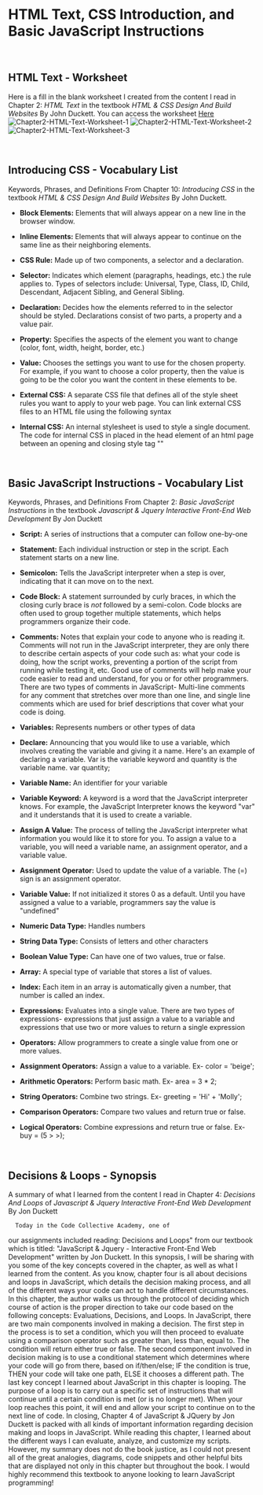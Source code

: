 # HTML Text, CSS Introduction, and Basic JavaScript Instructions
<br>

## HTML Text - Worksheet
Here is a fill in the blank worksheet I created from the content I read in Chapter 2: *HTML Text* in the textbook *HTML & CSS Design And Build Websites* By John Duckett. You can access the worksheet [Here](https://docs.google.com/document/d/1G8jiRYhfsWZKJDVyVo6xEhdZboIX6wdHBF6qEBFDk5g/edit?usp=sharing)
<br />
![Chapter2-HTML-Text-Worksheet-1](https://i.ibb.co/LnV7PbL/Chapter2-HTML-Text-Worksheet-1.png)
![Chapter2-HTML-Text-Worksheet-2](https://i.ibb.co/QCrvwfq/Chapter2-HTML-Text-Worksheet-2.png)
![Chapter2-HTML-Text-Worksheet-3](https://i.ibb.co/NsbDYTZ/Chapter2-HTML-Text-Worksheet-3.png)


<br />

## Introducing CSS - Vocabulary List

Keywords, Phrases, and Definitions From Chapter 10: *Introducing CSS* in the textbook *HTML & CSS Design And Build Websites* By John Duckett.<br>

* **Block Elements:** Elements that will always appear on a new line in the browser window.

* **Inline Elements:** Elements that will always appear to continue on the same line as their neighboring elements.

* **CSS Rule:** Made up of two components, a selector and a declaration.

* **Selector:** Indicates which element (paragraphs, headings, etc.) the rule applies to. Types of selectors include: Universal, Type, Class, ID, Child, Descendant, Adjacent Sibling, and General Sibling.

* **Declaration:** Decides how the elements referred to in the selector should be styled. Declarations consist of two parts, a property and a value pair. 

* **Property:** Specifies the aspects of the element you want to change (color, font, width, height, border, etc.)

* **Value:** Chooses the settings you want to use for the chosen property. For example, if you want to choose a color property, then the value is going to be the color you want the content in these elements to be. 

* **External CSS:** A separate CSS file that defines all of the style sheet rules you want to apply to your web page. You can link external CSS files to an HTML file using the following syntax


* **Internal CSS:** An internal stylesheet is used to style a single document. The code for internal CSS in placed in the head element of an html page between an opening and closing style tag "<style> </style>"
<br />

## Basic JavaScript Instructions - Vocabulary List
Keywords, Phrases, and Definitions From Chapter 2: *Basic JavaScript Instructions* in the textbook *Javascript & Jquery Interactive Front-End Web Development* By Jon Duckett <br />

* **Script:** A series of instructions that a computer can follow one-by-one

* **Statement:** Each individual instruction or step in the script. Each statement starts on a new line.

* **Semicolon:** Tells the JavaScript interpreter when a step is over, indicating that it can move on to the next.

* **Code Block:** A statement surrounded by curly braces, in which the closing curly brace is *not* followed by a semi-colon. Code blocks are often used to group together multiple statements, which helps programmers organize their code.

* **Comments:** Notes that explain your code to anyone who is reading it. Comments will not run in the JavaScript interpreter, they are only there to describe certain aspects of your code such as: what your code is doing, how the script works, preventing a portion of the script from running while testing it, etc. Good use of comments will help make your code easier to read and understand, for you or for other programmers. There are two types of comments in JavaScript- Multi-line comments for any comment that stretches over more than one line, and single line comments which are used for brief descriptions that cover what your code is doing.

* **Variables:** Represents numbers or other types of data

* **Declare:** Announcing that you would like to use a variable, which involves creating the variable and giving it a name. Here's an example of declaring a variable. Var is the variable keyword and quantity is the variable name.
 var quantity;  

* **Variable Name:** An identifier for your variable

* **Variable Keyword:** A keyword is a word that the JavaScript interpreter knows. For example, the JavaScript Interpreter knows the keyword "var" and it understands that it is used to create a variable.

* **Assign A Value:** The process of telling the JavaScript interpreter what information you would like it to store for you. To assign a value to a variable, you will need a variable name, an assignment operator, and a variable value.

* **Assignment Operator:** Used to update the value of a variable. The (=) sign is an assignment operator.

* **Variable Value:** If not initialized it stores 0 as a default. Until you have assigned a value to a variable, programmers say the value is "undefined"

* **Numeric Data Type:** Handles numbers

* **String Data Type:** Consists of letters and other characters

* **Boolean Value Type:** Can have one of two values, true or false.

* **Array:** A special type of variable that stores a list of values.

* **Index:** Each item in an array is automatically given a number, that number is called an index.

* **Expressions:** Evaluates into a single value. There are two types of expressions- expressions that just assign a value to a variable and expressions that use two or more values to return a single expression

* **Operators:** Allow programmers to create a single value from one or more values.

* **Assignment Operators:** Assign a value to a variable. Ex- color = 'beige';
* **Arithmetic Operators:** Perform basic math. Ex- area = 3 * 2;
* **String Operators:** Combine two strings. Ex- greeting = 'Hi' + 'Molly';
* **Comparison Operators:** Compare two values and return true or false.
* **Logical Operators:** Combine expressions and return true or false. Ex- buy = (5 > >); 
<br />

## Decisions & Loops - Synopsis <br />
A summary of what I learned from the content I read in Chapter 4: *Decisions And Loops* of *Javascript & Jquery Interactive Front-End Web Development* By Jon Duckett <br />

      Today in the Code Collective Academy, one of 
  our assignments included reading: Decisions and Loops" from our textbook which is titled: "JavaScript & Jquery - Interactive Front-End Web Development" written by Jon Duckett. In this synopsis, I will be sharing with you some of the key concepts covered in the chapter, as well as what I learned from the content.
      As you know, chapter four is all about 
  decisions and loops in JavaScript, which details the decision making process, and all of the different ways your code can act to handle different circumstances. In this chapter, the author walks us through the protocol of deciding which course of action is the proper direction to take our code based on the following concepts: Evaluations, Decisions, and Loops.
      In JavaScript, there are two main components
  involved in making a decision. The first step in the process is to set a condition, which you will then proceed to evaluate using a comparison operator such as greater than, less than, equal to. The condition will return either true or false. The second component involved in decision making is to use a conditional statement which determines where your code will go from there, based on if/then/else; IF the condition is true, THEN your code will take one path, ELSE it chooses a different path. The last key concept I learned about JavaScript in this chapter is looping. The purpose of a loop is to carry out a specific set of instructions that will continue until a certain condition is met (or is no longer met). When your loop reaches this point, it will end and allow your script to continue on to the next line of code. 
      In closing, Chapter 4 of JavaScript & JQuery 
  by Jon Duckett is packed with all kinds of important information regarding decision making and loops in JavaScript. While reading this chapter, I learned about the different ways I can evaluate, analyze, and customize my scripts. However, my summary does not do the book justice, as I could not present all of the great analogies, diagrams, code snippets and other helpful bits that are displayed not only in this chapter but throughout the book. I would highly recommend this textbook to anyone looking to learn JavaScript programming!
